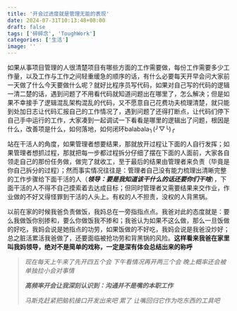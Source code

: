 ```yaml
---
title: '开会过进度就是管理无能的表现'
date: 2024-07-31T10:13:48+08:00
draft: false
tags: ['碎碎念', 'ToughWork']
categories: ['生活']
image: ''
---
```

如果从事项目管理的人很清楚项目有哪些方面的工作需要做，每份工作需要多少工作量，以及工作与工作之间轻重缓急的顺序的话，有什么必要每天开早会问大家前一天做了什么今天要做什么呢？就好比程序员写代码，如果对自己写的代码的逻辑一清二楚的话，遇到问题了不用看代码就知道问题出在哪里了，怎么解决；但是如果不幸接手了逻辑混乱架构混乱的代码，又不愿意自己花费功夫梳理清楚，就只能到处加日志让代码汇报自己的工作情况了，遇到问题了还得打断点，让代码们停下自己手中运行的工作，大家凑到一起调试一下看看是哪里的逻辑出了问题，根因是什么，改善项是什么，如何落地，如何闭环balabala╮(╯▽╰)╭

站在干活人的角度，如果管理者想要结果，那就放开过程让下面的人自行发挥；如果管理者想抓过程，那就把每一步都过程拆分仔细了摆在下面的人面前，大家各自领走自己的那份任务做，做完了就收工，至于最后的结果由管理者来负责（毕竟是你自己拆分的过程）；然而事实情况往往是：管理者自己没有能力梳理出清晰完整的工作步骤给下面干活的人（***领导：要是我知道该干什么的话还要你们干啥***），下面干活的人不得不自己摸索着去达成目标；但同时管理者又需要结果来交作业，作业做的不好又得怪罪到干活的人头上。有权的人不担责，没权的人背黑锅。

以前在家的时候我爸负责做饭，我妈总在一旁指指点点。我爸对此的态度就是：要么我做饭你别掺和，要么你做饭我不掺和；我爸认为如果不这么做，那么一旦饭做的好吃，我妈会说是她指点的功劳，如果饭做的不好吃，我妈会说是我爸没炒好；总之脏活累活我爸做了，还要面临被抢功劳和背黑锅的风险。**这样看来我爸在家里叫我妈领导，绝对不是简单的戏称，一定是深有体会总结出来的称呼**

> *现在每天上午来了先开四五个会 下午看情况再开两三个会 晚上概率还会被单独拉小会对事情*
> 
> ***高频率开会让我深刻认识到：沟通并不是嘴的本职工作***  
>
> *马斯克赶紧把脑机接口开发出来吧 累了 让嘴回归它作为吃东西的工具吧*
